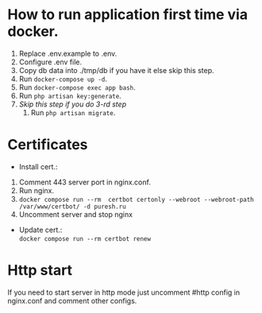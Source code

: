 # How to run application first time via docker.
1. Replace .env.example to .env.
2. Configure .env file.
3. Copy db data into ./tmp/db if you have it else skip this step.
4. Run `docker-compose up -d`.
5. Run `docker-compose exec app bash`.
6. Run `php artisan key:generate`.
7. *Skip this step if you do 3-rd step*
   1. Run `php artisan migrate`.

# Certificates
- Install cert.:
1. Comment 443 server port in nginx.conf.
2. Run nginx.
3. `docker compose run --rm  certbot certonly --webroot --webroot-path /var/www/certbot/ -d puresh.ru`
4. Uncomment server and stop nginx
- Update cert.: <br/>
`docker compose run --rm certbot renew`

# Http start
If you need to start server in http mode just uncomment #http config in nginx.conf and comment other configs.
